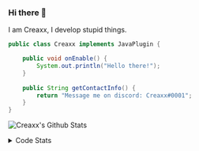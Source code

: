 ### Hi there 👋

I am Creaxx, I develop stupid things. 

```java
public class Creaxx implements JavaPlugin {

    public void onEnable() {
        System.out.println("Hello there!");
    }
    
    public String getContactInfo() {
        return "Message me on discord: Creaxx#0001";
    }
}
```

![Creaxx's Github Stats](https://github-readme-stats.vercel.app/api?username=CreaxxOG&show_icons=true&theme=dark&count_private=true)

<details>
  <summary>Code Stats</summary>

<!--START_SECTION:waka-->
![Code Time](http://img.shields.io/badge/Code%20Time-1%2C047%20hrs%2022%20mins-blue)

![Lines of code](https://img.shields.io/badge/From%20Hello%20World%20I%27ve%20Written-166%20lines%20of%20code-blue)

**🐱 My GitHub Data** 

> 🏆 1,046 Contributions in the Year 2022
 > 
> 📦 66.2 kB Used in GitHub's Storage 
 > 
> 🚫 Not Opted to Hire
 > 
> 📜 4 Public Repositories 
 > 
> 🔑 2 Private Repositories  
 > 
**I'm an Early 🐤** 

```text
🌞 Morning    39 commits     █░░░░░░░░░░░░░░░░░░░░░░░░   5.69% 
🌆 Daytime    332 commits    ████████████░░░░░░░░░░░░░   48.4% 
🌃 Evening    302 commits    ███████████░░░░░░░░░░░░░░   44.02% 
🌙 Night      13 commits     ░░░░░░░░░░░░░░░░░░░░░░░░░   1.9%

```
📅 **I'm Most Productive on Saturday** 

```text
Monday       66 commits     ██░░░░░░░░░░░░░░░░░░░░░░░   9.62% 
Tuesday      81 commits     ███░░░░░░░░░░░░░░░░░░░░░░   11.81% 
Wednesday    107 commits    ████░░░░░░░░░░░░░░░░░░░░░   15.6% 
Thursday     123 commits    ████░░░░░░░░░░░░░░░░░░░░░   17.93% 
Friday       65 commits     ██░░░░░░░░░░░░░░░░░░░░░░░   9.48% 
Saturday     157 commits    █████░░░░░░░░░░░░░░░░░░░░   22.89% 
Sunday       87 commits     ███░░░░░░░░░░░░░░░░░░░░░░   12.68%

```


📊 **This Week I Spent My Time On** 

```text
💬 Programming Languages: 
Java                     10 hrs 43 mins      ███████████████████████░░   94.0% 
XML                      22 mins             ░░░░░░░░░░░░░░░░░░░░░░░░░   3.35% 
GitIgnore file           12 mins             ░░░░░░░░░░░░░░░░░░░░░░░░░   1.8% 
YAML                     5 mins              ░░░░░░░░░░░░░░░░░░░░░░░░░   0.75% 
Kotlin                   0 secs              ░░░░░░░░░░░░░░░░░░░░░░░░░   0.08%

🔥 Editors: 
IntelliJ                 11 hrs 24 mins      █████████████████████████   100.0%

```

**I Mostly Code in Java** 

```text
Java                     13 repos            ███████████████████░░░░░░   76.47% 
Kotlin                   3 repos             ████░░░░░░░░░░░░░░░░░░░░░   17.65% 
EJS                      1 repo              █░░░░░░░░░░░░░░░░░░░░░░░░   5.88%

```



 Last Updated on 30/12/2022 06:25:51 UTC
<!--END_SECTION:waka-->
</details>
